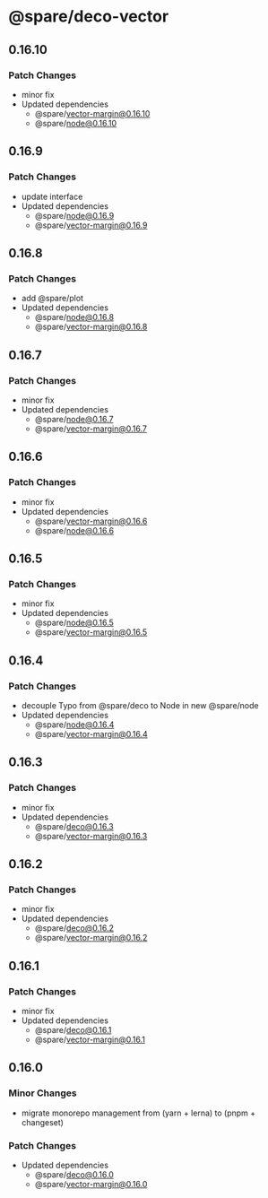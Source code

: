 # @spare/deco-vector

## 0.16.10

### Patch Changes

- minor fix
- Updated dependencies
  - @spare/vector-margin@0.16.10
  - @spare/node@0.16.10

## 0.16.9

### Patch Changes

- update interface
- Updated dependencies
  - @spare/node@0.16.9
  - @spare/vector-margin@0.16.9

## 0.16.8

### Patch Changes

- add @spare/plot
- Updated dependencies
  - @spare/node@0.16.8
  - @spare/vector-margin@0.16.8

## 0.16.7

### Patch Changes

- minor fix
- Updated dependencies
  - @spare/node@0.16.7
  - @spare/vector-margin@0.16.7

## 0.16.6

### Patch Changes

- minor fix
- Updated dependencies
  - @spare/vector-margin@0.16.6
  - @spare/node@0.16.6

## 0.16.5

### Patch Changes

- minor fix
- Updated dependencies
  - @spare/node@0.16.5
  - @spare/vector-margin@0.16.5

## 0.16.4

### Patch Changes

- decouple Typo from @spare/deco to Node in new @spare/node
- Updated dependencies
  - @spare/node@0.16.4
  - @spare/vector-margin@0.16.4

## 0.16.3

### Patch Changes

- minor fix
- Updated dependencies
  - @spare/deco@0.16.3
  - @spare/vector-margin@0.16.3

## 0.16.2

### Patch Changes

- minor fix
- Updated dependencies
  - @spare/deco@0.16.2
  - @spare/vector-margin@0.16.2

## 0.16.1

### Patch Changes

- minor fix
- Updated dependencies
  - @spare/deco@0.16.1
  - @spare/vector-margin@0.16.1

## 0.16.0

### Minor Changes

- migrate monorepo management from (yarn + lerna) to (pnpm + changeset)

### Patch Changes

- Updated dependencies
  - @spare/deco@0.16.0
  - @spare/vector-margin@0.16.0
